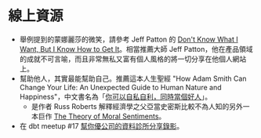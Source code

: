 # 線上資源

- 舉例提到的蒙娜麗莎的微笑，請參考 Jeff Patton 的 [Don't Know What I Want, But I Know How to Get It](https://jpattonassociates.com/dont_know_what_i_want/)。相當推薦大師 Jeff Patton，他在產品領域的成就不可言喻，而且非常無私又富有個人風格的將一切分享在他個人網站上。
- 幫助他人，其實最能幫助自己。推薦這本人生聖經 "How Adam Smith Can Change Your Life: An Unexpected Guide to Human Nature and Happiness"，中文書名為「[你可以自私自利，同時當個好人](https://www.amazon.com/Adam-Smith-Change-Your-Life/dp/1591847958)」。
   - 是作者 Russ Roberts 解釋經濟學之父亞當史密斯比較不為人知的另外一本巨作 [The Theory of Moral Sentiments](https://en.wikipedia.org/wiki/The_Theory_of_Moral_Sentiments)。
- 在 dbt meetup #17 [幫你優公司的資料診所分享錄影](https://youtu.be/vbwV3Cfr2H4?si=fnn9xBshbhmieNfq&t=3278)。
